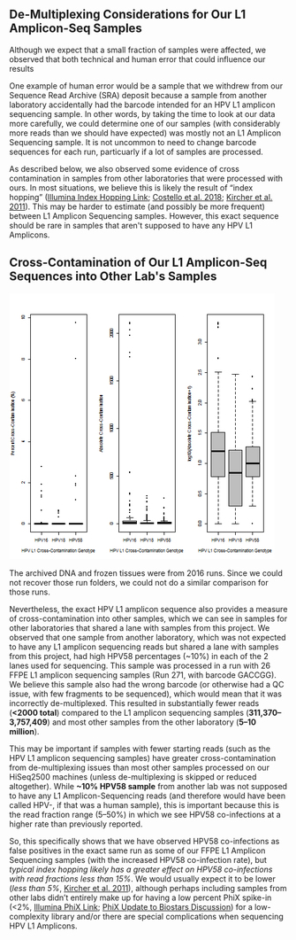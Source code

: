 De-Multiplexing Considerations for Our L1 Amplicon-Seq Samples
-----------------
Although we expect that a small fraction of samples were affected, we observed that both technical and human error that could influence our results

One example of human error would be a sample that we withdrew from our Sequence Read Archive (SRA) deposit because a sample from another laboratory accidentally had the barcode intended for an HPV L1 amplicon sequencing sample.  In other words, by taking the time to look at our data more carefully, we could determine one of our samples (with considerably more reads than we should have expected) was mostly not an L1 Amplicon Sequencing sample.  It is not uncommon to need to change barcode sequences for each run, particuarly if a lot of samples are processed.

As described below, we also observed some evidence of cross contamination in samples from other laboratories that were processed with ours.  In most situations, we believe this is likely the result of “index hopping” ([Illumina Index Hopping Link](https://www.illumina.com/science/education/minimizing-index-hopping.html); [Costello et al. 2018](https://bmcgenomics.biomedcentral.com/articles/10.1186/s12864-018-4703-0); [Kircher et al. 2011](https://www.ncbi.nlm.nih.gov/pubmed/22021376)).  This may be harder to estimate (and possibly be more frequent) between L1 Amplicon Sequencing samples.  However, this exact sequence should be rare in samples that aren't supposed to have any HPV L1 Amplicons.

Cross-Contamination of Our L1 Amplicon-Seq Sequences into Other Lab's Samples
-----------------

![HPV L1 Amplicon Exact Matches](2017-FFPE-Runs_HPV-L1-Amplicon-Cross-Contamination.png "HPV L1 Amplicon Exact Matches")

The archived DNA and frozen tissues were from 2016 runs.  Since we could not recover those run folders, we could not do a similar comparison for those runs.

Nevertheless, the exact HPV L1 amplicon sequence also provides a measure of cross-contamination into other samples, which we can see in samples for other laboratories that shared a lane with samples from this project. We observed that one sample from another laboratory, which was not expected to have any L1 amplicon sequencing reads but shared a lane with samples from this project, had high HPV58 percentages (~10%) in each of the 2 lanes used for sequencing. This sample was processed in a run with 26 FFPE L1 amplicon sequencing samples (Run 271, with barcode GACCGG).  We believe this sample also had the wrong barcode (or otherwise had a QC issue, with few fragments to be sequenced), which would mean that it was incorrectly de-multiplexed.  This resulted in substantially fewer reads (**<2000 total**) compared to the L1 amplicon sequencing samples (**311,370–3,757,409**) and most other samples from the other laboratory (**5–10 million**).

This may be important if samples with fewer starting reads (such as the HPV L1 amplicon sequencing samples) have greater cross-contamination from de-multiplexing issues than most other samples processed on our HiSeq2500 machines (unless de-multiplexing is skipped or reduced altogether). While **~10% HPV58 sample** from another lab was not supposed to have any L1 Amplicon-Sequencing reads (and therefore would have been called HPV-, if that was a human sample), this is important because this is the read fraction range (5–50%) in which we see HPV58 co-infections at a higher rate than previously reported.

So, this specifically shows that we have observed HPV58 co-infections as false positives in the exact same run as some of our FFPE L1 Amplicon Sequencing samples (with the increased HPV58 co-infection rate), but *typical index hopping likely has a greater effect on HPV58 co-infections with read fractions less than 15%*. We would usually expect it to be lower (*less than 5%*, [Kircher et al. 2011](https://www.ncbi.nlm.nih.gov/pubmed/22021376)), although perhaps including samples from other labs didn’t entirely make up for having a low percent PhiX spike-in (<2%, [Illumina PhiX Link](https://support.illumina.com/bulletins/2017/02/how-much-phix-spike-in-is-recommended-when-sequencing-low-divers.html); [PhiX Update to Biostars Discussion](https://www.biostars.org/p/376585/#378708)) for a low-complexity library and/or there are special complications when sequencing HPV L1 Amplicons.
